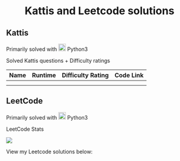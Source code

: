 <h1 align="center">Kattis and Leetcode solutions</h1>

<h2>Kattis</h2>
<p>Primarily solved with <img src="https://cdn.jsdelivr.net/gh/devicons/devicon/icons/python/python-original.svg" alt="Python" width="20"/> Python3</p>

<p>Solved Kattis questions + Difficulty ratings</p>
<table>
  <thead>
    <tr>
      <th>Name</th>
      <th>Runtime</th>
      <th>Difficulty Rating</th>
      <th>Code Link</th>
    </tr>
  </thead>
  <tbody>
    <tr>
      <td></td>
    </tr>
    <tr>
      <td></td>
    </tr>
  </tbody>
</table>


###
<h2 align="left">LeetCode</h2>
<p>Primarily solved with <img src="https://cdn.jsdelivr.net/gh/devicons/devicon/icons/python/python-original.svg" alt="Python" width="20"/> Python3
</p>
<p>LeetCode Stats</p>

<div>
  <img src="https://leetcard.jacoblin.cool/5MOsNxe3yv?theme=catppuccinMocha&font=Tenor%20Sans&ext=activity" />
</div>

<p>View my Leetcode solutions below:</p>
